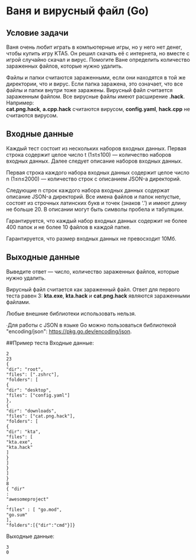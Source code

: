 # Ваня и вирусный файл (Go)
## Условие задачи
Ваня очень любит играть в компьютерные игры, но у него нет денег, чтобы купить игру KTA5.
 Он решил скачать её с интернета, но вместе с игрой случайно скачал и вирус.
  Помогите Ване определить количество зараженных файлов, которые нужно удалить.

Файлы и папки считаются зараженными, если они находятся в той же директории, что и вирус.
 Если папка заражена, это означает, что все файлы и папки внутри тоже заражены.
  Вирусный файл считается зараженным файлом. Все вирусные файлы имеют расширение **.hack**. \
Например: \
**cat.png.hack**, **a.cpp.hack** считаются вирусом, **config.yaml**, **hack.cpp** не считаются вирусом.

## Входные данные
Каждый тест состоит из нескольких наборов входных данных. 
Первая строка содержит целое число 
t (1≤t≤100) — количество наборов входных данных. Далее следует описание наборов входных данных.

Первая строка каждого набора входных данных содержит целое число n (1≤n≤2000) — количество строк с описанием JSON-а директорий.

Следующие n строк каждого набора входных данных содержат описание JSON-а директорий.
 Все имена файлов и папок непустые, состоят из строчных латинских букв и точек (знаков ‘.’)
  и имеют длину не больше 20. В описании могут быть символы пробела и табуляции.

Гарантируется, что каждый набор входных данных содержит не более 400 папок и не более 10 файлов в каждой папке.

Гарантируется, что размер входных данных не превосходит 10Мб.

## Выходные данные
Выведите ответ — число, количество зараженных файлов, которые нужно удалить.

Вирусный файл считается как зараженный файл. Ответ для первого теста равен 3: 
**kta.exe**, **kta.hack** и **cat.png.hack** являются зараженными файлами.

Любые внешние библиотеки использовать нельзя.

∙Для работы с JSON в языке Go можно пользоваться библиотекой "encoding/json": https://pkg.go.dev/encoding/json.

##Пример теста
Входные данные:
```
2
23
{
"dir": "root",
"files": [".zshrc"],
"folders": [
{
"dir": "desktop",
"files": ["config.yaml"]
},
{
"dir": "downloads",
"files": ["cat.png.hack"],
"folders": [
{
"dir": "kta",
"files": [
"kta.exe",
"kta.hack"
]
}
]
}
]
}
8
{ "dir"
:
"awesomeproject"
,
"files" : [ "go.mod",
"go.sum"
],
"folders":[{"dir":"cmd"}]}
```
Выходные данные:
```
3
0
```
